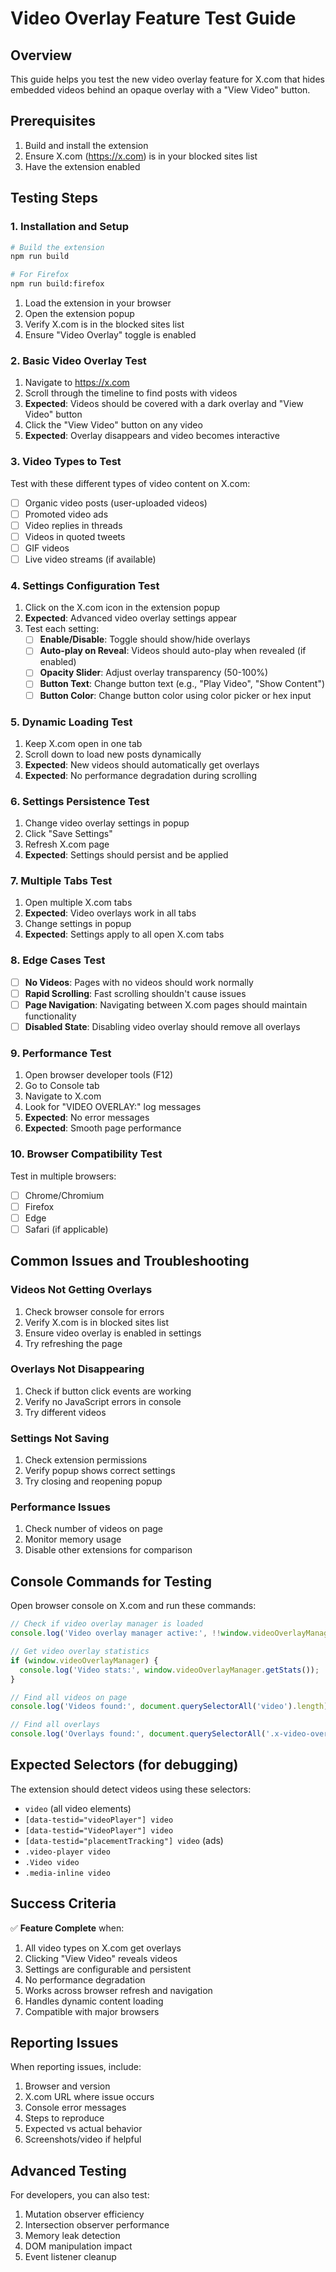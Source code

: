 # Video Overlay Feature Test Guide

## Overview
This guide helps you test the new video overlay feature for X.com that hides embedded videos behind an opaque overlay with a "View Video" button.

## Prerequisites
1. Build and install the extension
2. Ensure X.com (https://x.com) is in your blocked sites list
3. Have the extension enabled

## Testing Steps

### 1. Installation and Setup
```bash
# Build the extension
npm run build

# For Firefox
npm run build:firefox
```

1. Load the extension in your browser
2. Open the extension popup
3. Verify X.com is in the blocked sites list
4. Ensure "Video Overlay" toggle is enabled

### 2. Basic Video Overlay Test
1. Navigate to https://x.com
2. Scroll through the timeline to find posts with videos
3. **Expected**: Videos should be covered with a dark overlay and "View Video" button
4. Click the "View Video" button on any video
5. **Expected**: Overlay disappears and video becomes interactive

### 3. Video Types to Test
Test with these different types of video content on X.com:
- [ ] Organic video posts (user-uploaded videos)
- [ ] Promoted video ads
- [ ] Video replies in threads
- [ ] Videos in quoted tweets
- [ ] GIF videos
- [ ] Live video streams (if available)

### 4. Settings Configuration Test
1. Click on the X.com icon in the extension popup
2. **Expected**: Advanced video overlay settings appear
3. Test each setting:
   - [ ] **Enable/Disable**: Toggle should show/hide overlays
   - [ ] **Auto-play on Reveal**: Videos should auto-play when revealed (if enabled)
   - [ ] **Opacity Slider**: Adjust overlay transparency (50-100%)
   - [ ] **Button Text**: Change button text (e.g., "Play Video", "Show Content")
   - [ ] **Button Color**: Change button color using color picker or hex input

### 5. Dynamic Loading Test
1. Keep X.com open in one tab
2. Scroll down to load new posts dynamically
3. **Expected**: New videos should automatically get overlays
4. **Expected**: No performance degradation during scrolling

### 6. Settings Persistence Test
1. Change video overlay settings in popup
2. Click "Save Settings"
3. Refresh X.com page
4. **Expected**: Settings should persist and be applied

### 7. Multiple Tabs Test
1. Open multiple X.com tabs
2. **Expected**: Video overlays work in all tabs
3. Change settings in popup
4. **Expected**: Settings apply to all open X.com tabs

### 8. Edge Cases Test
- [ ] **No Videos**: Pages with no videos should work normally
- [ ] **Rapid Scrolling**: Fast scrolling shouldn't cause issues
- [ ] **Page Navigation**: Navigating between X.com pages should maintain functionality
- [ ] **Disabled State**: Disabling video overlay should remove all overlays

### 9. Performance Test
1. Open browser developer tools (F12)
2. Go to Console tab
3. Navigate to X.com
4. Look for "VIDEO OVERLAY:" log messages
5. **Expected**: No error messages
6. **Expected**: Smooth page performance

### 10. Browser Compatibility Test
Test in multiple browsers:
- [ ] Chrome/Chromium
- [ ] Firefox
- [ ] Edge
- [ ] Safari (if applicable)

## Common Issues and Troubleshooting

### Videos Not Getting Overlays
1. Check browser console for errors
2. Verify X.com is in blocked sites list
3. Ensure video overlay is enabled in settings
4. Try refreshing the page

### Overlays Not Disappearing
1. Check if button click events are working
2. Verify no JavaScript errors in console
3. Try different videos

### Settings Not Saving
1. Check extension permissions
2. Verify popup shows correct settings
3. Try closing and reopening popup

### Performance Issues
1. Check number of videos on page
2. Monitor memory usage
3. Disable other extensions for comparison

## Console Commands for Testing
Open browser console on X.com and run these commands:

```javascript
// Check if video overlay manager is loaded
console.log('Video overlay manager active:', !!window.videoOverlayManager);

// Get video overlay statistics
if (window.videoOverlayManager) {
  console.log('Video stats:', window.videoOverlayManager.getStats());
}

// Find all videos on page
console.log('Videos found:', document.querySelectorAll('video').length);

// Find all overlays
console.log('Overlays found:', document.querySelectorAll('.x-video-overlay').length);
```

## Expected Selectors (for debugging)
The extension should detect videos using these selectors:
- `video` (all video elements)
- `[data-testid="videoPlayer"] video`
- `[data-testid="VideoPlayer"] video`
- `[data-testid="placementTracking"] video` (ads)
- `.video-player video`
- `.Video video`
- `.media-inline video`

## Success Criteria
✅ **Feature Complete** when:
1. All video types on X.com get overlays
2. Clicking "View Video" reveals videos
3. Settings are configurable and persistent
4. No performance degradation
5. Works across browser refresh and navigation
6. Handles dynamic content loading
7. Compatible with major browsers

## Reporting Issues
When reporting issues, include:
1. Browser and version
2. X.com URL where issue occurs
3. Console error messages
4. Steps to reproduce
5. Expected vs actual behavior
6. Screenshots/video if helpful

## Advanced Testing
For developers, you can also test:
1. Mutation observer efficiency
2. Intersection observer performance  
3. Memory leak detection
4. DOM manipulation impact
5. Event listener cleanup 